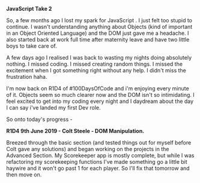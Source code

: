 <b>JavaScript Take 2</b>

So, a few months ago I lost my spark for JavaScript . I just felt too stupid to continue. I wasn't understanding anything about Objects (kind of important in an Object Oriented Language) and the DOM just gave me a headache. I also started back at work full time after maternity leave and have two little boys to take care of.

A few days ago I realised I was back to wasting my nights doing absolutely nothing. I missed coding. I missed creating random things. I missed the excitement when I got something right without any help. I didn't miss the frustration haha.

I'm now back on R1D4 of #100DaysOfCode and i'm enjoying every minute of it. Objects seem so much clearer now and the DOM isn't so intimidating. I feel excited to get into my coding every night and I daydream about the day I can say i've landed my first Dev role. 

So onto today's progress - 

<b>R1D4 9th June 2019 - Colt Steele - DOM Manipulation.</b>

Breezed through the basic section (and tested things out for myself before Colt gave any solutions) and began working on the projects in the Advanced Section. My Scorekeeper app is mostly complete, but while I was refactoring my scorekeeping functions I've made something go a little bit haywire and it won't go past 1 for each player. So I'll fix that tomorrow and then move on. 
